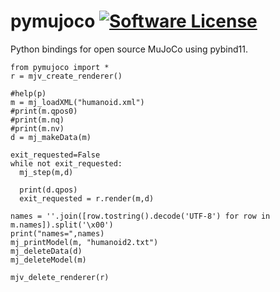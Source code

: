 # pymujoco [![Software License](https://img.shields.io/hexpm/l/plug.svg)](https://www.apache.org/licenses/LICENSE-2.0) 
Python bindings for open source MuJoCo using pybind11.

```
from pymujoco import *
r = mjv_create_renderer()

#help(p)
m = mj_loadXML("humanoid.xml")
#print(m.qpos0)
#print(m.nq)
#print(m.nv)
d = mj_makeData(m)

exit_requested=False
while not exit_requested:
  mj_step(m,d)
  
  print(d.qpos)
  exit_requested = r.render(m,d)
  
names = ''.join([row.tostring().decode('UTF-8') for row in m.names]).split('\x00')
print("names=",names)
mj_printModel(m, "humanoid2.txt")
mj_deleteData(d)
mj_deleteModel(m)

mjv_delete_renderer(r)
```
